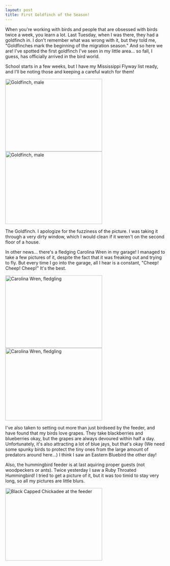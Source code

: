 ```yaml
---
layout: post
title: First Goldfinch of the Season!
---
```


When you're working with birds and people that are obsessed with birds twice a week, you learn a lot. Last Tuesday, when I was there, they had a goldfinch in. I don't remember what was wrong with it, but they told me, "Goldfinches mark the beginning of the migration season." And so here we are! I've spotted the first goldfinch I've seen in my little area... so fall, I guess, has officially arrived in the bird world.

School starts in a few weeks, but I have my Mississippi Flyway list ready, and I'll be noting those and keeping a careful watch for them!

<img src="https://lh3.googleusercontent.com/pdp5LtPBEFG-S-8nhGNzNs0v0cZM8OOmmaoSKkCHOSM=w892-h669-no" alt="Goldfinch, male" style="width:304px;height:228px;">

<img src="https://lh3.googleusercontent.com/G8-O67dDyWekkyowl4Sd0y9j5sschxm7tzEwJLaIDOo=w892-h669-no" alt="Goldfinch, male" style="width:304px;height:228px;">

The Goldfinch. I apologize for the fuzziness of the picture. I was taking it through a very dirty window, which I would clean if it weren't on the second floor of a house. 

In other news... there's a fledging Carolina Wren in my garage! I managed to take a few pictures of it, despite the fact that it was freaking out and trying to fly. But every time I go into the garage, all I hear is a constant, "Cheep! Cheep! Cheep!" It's the best.

<img src="https://lh3.googleusercontent.com/H0SCRohidr8gO63-BXiKV_bBiQC3cOOKYg18KsVyzyc=w892-h669-no" alt="Carolina Wren, fledgling" style="width:304px;height:228px;">

<img src="https://lh3.googleusercontent.com/BWOcqhYUC7-sSy1B2RR_MJHhiedObsahsr34kC41Eq0=w892-h669-no" alt="Carolina Wren, fledgling" style="width:304px;height:228px;">

I've also taken to setting out more than just birdseed by the feeder, and have found that my birds love grapes. They take blackberries and blueberries okay, but the grapes are always devoured within half a day. Unfortunately, it's also attracting a lot of blue jays, but that's okay (We need some spunky birds to protect the tiny ones from the large amount of predators around here...) I think I saw an Eastern Bluebird the other day! 

Also, the hummingbird feeder is at last aquiring proper guests (not woodpeckers or ants). Twice yesterday I saw a Ruby Throated Hummingbird! I tried to get a picture of it, but it was too timid to stay very long, so all my pictures are little blurs. 

<img src="https://lh3.googleusercontent.com/1HA8nwNy2bCeDN4AdryV-U7bpPrrM9-56litIk0rJZE=w892-h669-no" alt="Black Capped Chickadee at the feeder" style="width:304px;height:228px;">

